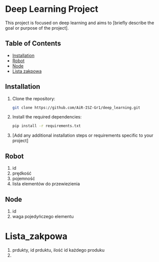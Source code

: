 # Deep Learning Project

This project is focused on deep learning and aims to [briefly describe the goal or purpose of the project].

## Table of Contents

- [Installation](#installation)
- [Robot](#Robot)
- [Node](#Node)
- [Lista zakpowa](#Lista_zakpowa)

## Installation

1. Clone the repository:

    ```bash
    git clone https://github.com/AiR-ISZ-Gr1/deep_learning.git
    ```

2. Install the required dependencies:

    ```bash
    pip install -r requirements.txt
    ```

3. [Add any additional installation steps or requirements specific to your project]
## Robot
1. id
2. prędkość 
3. pojemność
4. lista elementów do przewiezienia

## Node
1. id
2. waga pojedyńczego elementu

# Lista_zakpowa
1. prdukty, id prduktu, ilość id każdego produku 
2. 

